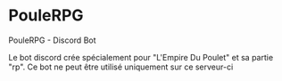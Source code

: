 # PouleRPG
PouleRPG - Discord Bot 

Le bot discord crée spécialement pour "L'Empire Du Poulet" et sa partie "rp".
Ce bot ne peut être utilisé uniquement sur ce serveur-ci
